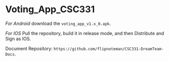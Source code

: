 # Voting_App_CSC331


*For Android*
download the ```voting_app_v1.x_0.apk```.

*For IOS*
Pull the repository, build it in release mode, and then Distribute and Sign as IOS.

Document Repository:
```https://github.com/flipnoteman/CSC331-DreamTeam-Docs```.
